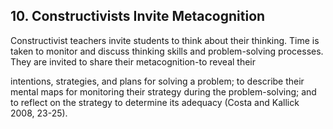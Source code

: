 ## 10. Constructivists Invite Metacognition

Constructivist teachers invite students to think about their thinking. Time is taken to monitor and discuss thinking skills and problem-solving processes. They are invited to share their metacognition-to reveal their

intentions, strategies, and plans for solving a problem; to describe their mental maps for monitoring their strategy during the problem-solving; and to reflect on the strategy to determine its adequacy (Costa and Kallick 2008, 23-25).